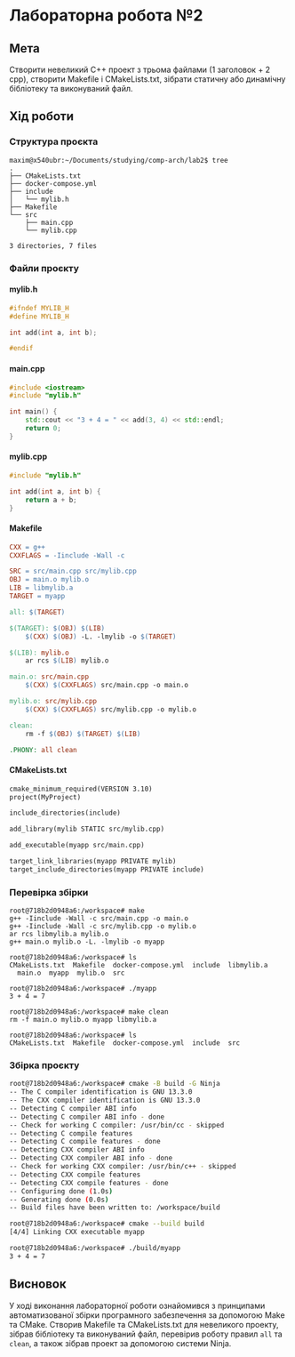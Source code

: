 # Лабораторна робота №2

## Мета

Створити невеликий C++ проект з трьома файлами (1 заголовок + 2 cpp), створити Makefile і CMakeLists.txt, зібрати статичну або динамічну бібліотеку та виконуваний файл.

## Хід роботи

### Cтруктура проєкта

```shell
maxim@x540ubr:~/Documents/studying/comp-arch/lab2$ tree
.
├── CMakeLists.txt
├── docker-compose.yml
├── include
│   └── mylib.h
├── Makefile
└── src
    ├── main.cpp
    └── mylib.cpp

3 directories, 7 files
```

### Файли проєкту

#### mylib.h

```cpp
#ifndef MYLIB_H
#define MYLIB_H

int add(int a, int b);

#endif
```

#### main.cpp

```cpp
#include <iostream>
#include "mylib.h"

int main() {
    std::cout << "3 + 4 = " << add(3, 4) << std::endl;
    return 0;
}
```

#### mylib.cpp

```cpp
#include "mylib.h"

int add(int a, int b) {
    return a + b;
}
```

#### Makefile

```makefile
CXX = g++
CXXFLAGS = -Iinclude -Wall -c

SRC = src/main.cpp src/mylib.cpp
OBJ = main.o mylib.o
LIB = libmylib.a
TARGET = myapp

all: $(TARGET)

$(TARGET): $(OBJ) $(LIB)
	$(CXX) $(OBJ) -L. -lmylib -o $(TARGET)

$(LIB): mylib.o
	ar rcs $(LIB) mylib.o

main.o: src/main.cpp
	$(CXX) $(CXXFLAGS) src/main.cpp -o main.o

mylib.o: src/mylib.cpp
	$(CXX) $(CXXFLAGS) src/mylib.cpp -o mylib.o

clean:
	rm -f $(OBJ) $(TARGET) $(LIB)

.PHONY: all clean
```

#### CMakeLists.txt

```txt
cmake_minimum_required(VERSION 3.10)
project(MyProject)

include_directories(include)

add_library(mylib STATIC src/mylib.cpp)

add_executable(myapp src/main.cpp)

target_link_libraries(myapp PRIVATE mylib)
target_include_directories(myapp PRIVATE include)
```

### Перевірка збірки

```shell
root@718b2d0948a6:/workspace# make
g++ -Iinclude -Wall -c src/main.cpp -o main.o
g++ -Iinclude -Wall -c src/mylib.cpp -o mylib.o
ar rcs libmylib.a mylib.o
g++ main.o mylib.o -L. -lmylib -o myapp

root@718b2d0948a6:/workspace# ls
CMakeLists.txt  Makefile  docker-compose.yml  include  libmylib.a
  main.o  myapp  mylib.o  src

root@718b2d0948a6:/workspace# ./myapp
3 + 4 = 7

root@718b2d0948a6:/workspace# make clean
rm -f main.o mylib.o myapp libmylib.a

root@718b2d0948a6:/workspace# ls
CMakeLists.txt  Makefile  docker-compose.yml  include  src
```

### Збірка проєкту

```bash
root@718b2d0948a6:/workspace# cmake -B build -G Ninja
-- The C compiler identification is GNU 13.3.0
-- The CXX compiler identification is GNU 13.3.0
-- Detecting C compiler ABI info
-- Detecting C compiler ABI info - done
-- Check for working C compiler: /usr/bin/cc - skipped
-- Detecting C compile features
-- Detecting C compile features - done
-- Detecting CXX compiler ABI info
-- Detecting CXX compiler ABI info - done
-- Check for working CXX compiler: /usr/bin/c++ - skipped
-- Detecting CXX compile features
-- Detecting CXX compile features - done
-- Configuring done (1.0s)
-- Generating done (0.0s)
-- Build files have been written to: /workspace/build

root@718b2d0948a6:/workspace# cmake --build build
[4/4] Linking CXX executable myapp

root@718b2d0948a6:/workspace# ./build/myapp
3 + 4 = 7
```

## Висновок

У ході виконання лабораторної роботи ознайомився з принципами автоматизованої збірки програмного забезпечення за допомогою Make та CMake. Створив Makefile та CMakeLists.txt для невеликого проекту, зібрав бібліотеку та виконуваний файл, перевірив роботу правил `all` та `clean`, а також зібрав проект за допомогою системи Ninja.
